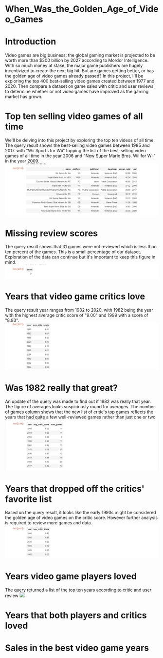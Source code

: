 # When_Was_the_Golden_Age_of_Video_Games

# Introduction
Video games are big business: the global gaming market is projected to be worth more than $300 billion by 2027 according to Mordor Intelligence. With so much money at stake, the major game publishers are hugely incentivized to create the next big hit. But are games getting better, or has the golden age of video games already passed?
In this project, I'll be exploring the top 400 best-selling video games created between 1977 and 2020. Then compare a dataset on game sales with critic and user reviews to determine whether or not video games have improved as the gaming market has grown.

# Top ten selling video games of all time
We'll be delving into this project by exploring the top ten videos of all time. The query result shows the best-selling video games between 1985 and 2017. with "Wii Sports for Wii" topping the list of the best-selling video games of all time in the year 2006 and "New Super Mario Bros. Wii for Wii" in the year 2009.
![](Ten_best_selling_games.png)
# Missing review scores
The query result shows that 31 games were not reviewed which is less than ten percent of the games. This is a small percentage of our dataset. Exploration of the data can continue but it's important to keep this figure in mind. 
![](Missing_review_Score.png)
# Years that video game critics love
The query result year ranges from 1982 to 2020, with 1982 being the year with the highest average critic score of "9.00" and 1999 with a score of "8.93".
![](Year_that_video_game_critic_love.png)
# Was 1982 really that great?
An update of the query was made to find out if 1982 was really that year. The figure of averages looks suspiciously round for averages. The number of games column shows that the new list of critic's top games reflects the years that had quite a few well-reviewed games rather than just one or two
![](Was_1982_really_that_great.jpg)
# Years that dropped off the critics' favorite list
Based on the query result, it looks like the early 1990s might be considered the golden age of video games on the critic score. However further analysis is required to review more games and data.
![](Years_that_dropped_off_critic.jpg)
# Years video game players loved
The query returned a list of the top ten years according to critic and user review
![](Years_video_ganes_players_loved.jpg)
# Years that both players and critics loved
# Sales in the best video game years
